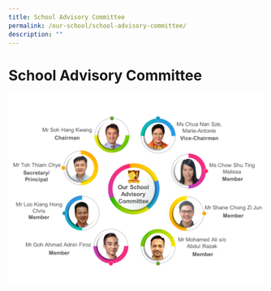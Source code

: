 ```yaml
---
title: School Advisory Committee
permalink: /our-school/school-advisory-committee/
description: ""
---
```



# School Advisory Committee

![](/images/Our%20Community/SAC%202021.png)